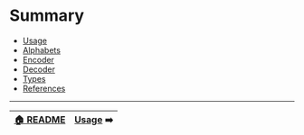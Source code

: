 # Summary

* [Usage](Usage.md)
* [Alphabets](Alphabets.md)
* [Encoder](Encoder.md)
* [Decoder](Decoder.md)
* [Types](Types.md)
* [References](References.md)

---

| [🏠 README](../README.md) | [Usage](Usage.md) ➡️|
|:-------------------------:|:--------------------:|
